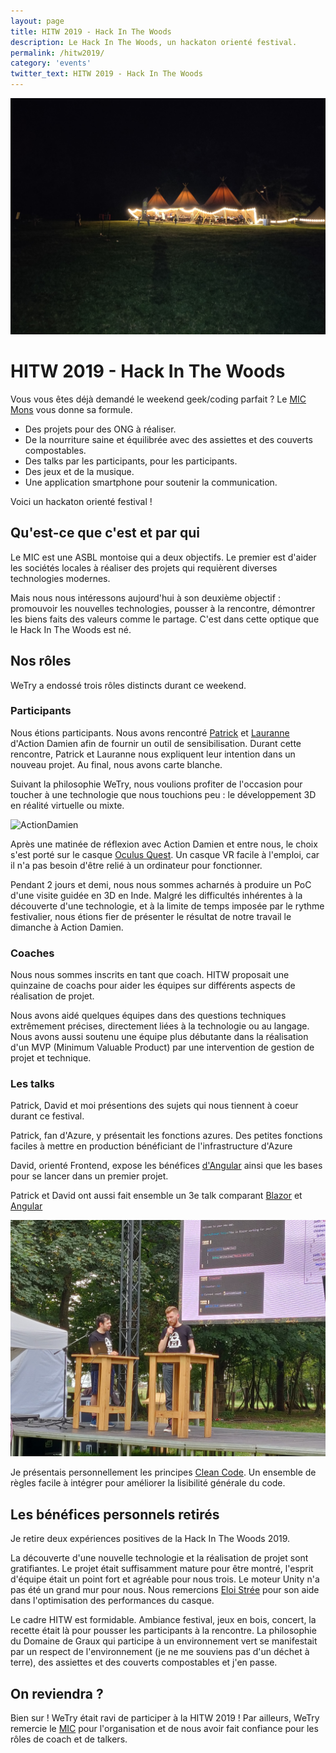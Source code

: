 ```yaml
---
layout: page
title: HITW 2019 - Hack In The Woods
description: Le Hack In The Woods, un hackaton orienté festival.
permalink: /hitw2019/
category: 'events'
twitter_text: HITW 2019 - Hack In The Woods
---
```


![night](/images/hitw-2019/night.jpg)

# HITW 2019 - Hack In The Woods

Vous vous êtes déjà demandé le weekend geek/coding parfait ? Le [MIC Mons](https://www.mic-belgique.be/) vous donne sa formule.

* Des projets pour des ONG à réaliser.
* De la nourriture saine et équilibrée avec des assiettes et des couverts compostables.
* Des talks par les participants, pour les participants.
* Des jeux et de la musique.
* Une application smartphone pour soutenir la communication.

Voici un hackaton orienté festival !

## Qu'est-ce que c'est et par qui

Le MIC est une ASBL montoise qui a deux objectifs. Le premier est d'aider les sociétés locales à réaliser des projets qui requièrent diverses technologies modernes.

Mais nous nous intéressons aujourd'hui à son deuxième objectif : promouvoir les nouvelles technologies, pousser à la rencontre, démontrer les biens faits des valeurs comme le partage. C'est dans cette optique que le Hack In The Woods est né.

## Nos rôles

WeTry a endossé trois rôles distincts durant ce weekend.

### Participants

Nous étions participants. Nous avons rencontré [Patrick](https://www.linkedin.com/in/patrick-suykerbuyk-b67055185/) et [Lauranne](https://www.linkedin.com/in/lauranne-paris-antelo-492844b4/) d'Action Damien afin de fournir un outil de sensibilisation. Durant cette rencontre, Patrick et Lauranne nous expliquent leur intention dans un nouveau projet. Au final, nous avons carte blanche.

Suivant la philosophie WeTry, nous voulions profiter de l'occasion pour toucher à une technologie que nous touchions peu : le développement 3D en réalité virtuelle ou mixte.

![ActionDamien](/images/hitw-2019/action-damien.jpg)

Après une matinée de réflexion avec Action Damien et entre nous, le choix s'est porté sur le casque [Oculus Quest](https://www.oculus.com/quest/?locale=fr_FR). Un casque VR facile à l'emploi, car il n'a pas besoin d'être relié à un ordinateur pour fonctionner.

Pendant 2 jours et demi, nous nous sommes acharnés à produire un PoC d'une visite guidée en 3D en Inde. Malgré les difficultés inhérentes à la découverte d'une technologie, et à la limite de temps imposée par le rythme festivalier, nous étions fier de présenter le résultat de notre travail le dimanche à Action Damien.

### Coaches

Nous nous sommes inscrits en tant que coach. HITW proposait une quinzaine de coachs pour aider les équipes sur différents aspects de réalisation de projet.

Nous avons aidé quelques équipes dans des questions techniques extrêmement précises, directement liées à la technologie ou au langage.
Nous avons aussi soutenu une équipe plus débutante dans la réalisation d'un MVP (Minimum Valuable Product) par une intervention de gestion de projet et technique.

### Les talks

Patrick, David et moi présentions des sujets qui nous tiennent à coeur durant ce festival.

Patrick, fan d'Azure, y présentait les fonctions azures. Des petites fonctions faciles à mettre en production bénéficiant de l'infrastructure d'Azure

David, orienté Frontend, expose les bénéfices [d'Angular](https://angular.io) ainsi que les bases pour se lancer dans un premier projet.

Patrick et David ont aussi fait ensemble un 3e talk comparant [Blazor](https://dotnet.microsoft.com/apps/aspnet/web-apps/blazor) et [Angular](https://angular.io)

![BlazorAngular](/images/hitw-2019/blazor-angular.jpg)

Je présentais personnellement les principes [Clean Code](https://www.oreilly.com/library/view/clean-code/9780136083238/). Un ensemble de règles facile à intégrer pour améliorer la lisibilité générale du code.

## Les bénéfices personnels retirés

Je retire deux expériences positives de la Hack In The Woods 2019.

La découverte d'une nouvelle technologie et la réalisation de projet sont gratifiantes. Le projet était suffisamment mature pour être montré, l'esprit d'équipe était un point fort et agréable pour nous trois. Le moteur Unity n'a pas été un grand mur pour nous. Nous remercions [Eloi Strée](https://www.linkedin.com/in/eloistree/?originalSubdomain=be) pour son aide dans l'optimisation des performances du casque.

Le cadre HITW est formidable. Ambiance festival, jeux en bois, concert, la recette était là pour pousser les participants à la rencontre. La philosophie du Domaine de Graux qui participe à un environnement vert se manifestait par un respect de l'environnement (je ne me souviens pas d'un déchet à terre), des assiettes et des couverts compostables et j'en passe.

## On reviendra ?

Bien sur ! WeTry était ravi de participer à la HITW 2019 ! Par ailleurs, WeTry remercie le [MIC](http://www.mic-belgique.be) pour l'organisation et de nous avoir fait confiance pour les rôles de coach et de talkers.